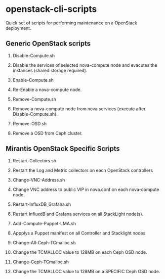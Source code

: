 # openstack-cli-scripts
Quick set of scripts for performing maintenance on a OpenStack deployment.

## Generic OpenStack scripts

1. Disable-Compute.sh
  1. Disable the services of selected nova-compute node and evacutes the instances (shared storage required).
  
1. Enable-Compute.sh
  1. Re-Enable a nova-compute node.
  
1. Remove-Compute.sh
  1. Remove a nova-compute node from nova services (execute after Disable-Compute.sh).

1. Remove-OSD.sh
  1. Remove a OSD from Ceph cluster.
  
## Mirantis OpenStack Specific Scripts

1. Restart-Collectors.sh
  1. Restart the Log and Metric collectors on each OpenStack controllers
  
1. Change-VNC-Address.sh
  1. Change VNC address to public VIP in nova.conf on each nova-compute node.

1. Restart-InfluxDB_Grafana.sh
  1. Restart InfluxdB and Grafana services on all StackLight node(s).

1. Add-Compute-Puppet-LMA.sh
  1. Appplys a Puppet manifest on all Controller and Stacklight nodes.
  
1. Change-All-Ceph-TCmalloc.sh
  1. Change the TCMALLOC value to 128MB on each Ceph OSD node.

1. Change-Ceph-TCmalloc.sh
  1. Change the TCMALLOC value to 128MB on a SPECIFIC Ceph OSD node.
  
